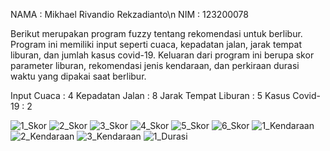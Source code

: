 NAMA  : Mikhael Rivandio Rekzadianto\n
NIM   : 123200078

Berikut merupakan program fuzzy tentang rekomendasi untuk berlibur. Program ini memiliki input seperti cuaca, kepadatan jalan, jarak tempat liburan, dan jumlah kasus covid-19. Keluaran dari program ini berupa skor parameter liburan, rekomendasi jenis kendaraan, dan perkiraan durasi waktu yang dipakai saat berlibur.

Input
Cuaca                 : 4
Kepadatan Jalan       : 8
Jarak Tempat Liburan  : 5
Kasus Covid-19        : 2

![1_Skor](https://user-images.githubusercontent.com/100062773/157017165-83915428-5567-4419-b04e-05650e1d3865.png)
![2_Skor](https://user-images.githubusercontent.com/100062773/157017218-4d785e9b-9088-4e84-a172-6c34521f4ad4.png)
![3_Skor](https://user-images.githubusercontent.com/100062773/157017233-c3208f4c-3a7d-4809-b950-e8639c04173c.png)
![4_Skor](https://user-images.githubusercontent.com/100062773/157017262-999db75d-4602-441b-877c-e1b3cc2f29d2.png)
![5_Skor](https://user-images.githubusercontent.com/100062773/157017302-a5698902-dd65-4ecd-9303-19df80a86706.png)
![6_Skor](https://user-images.githubusercontent.com/100062773/157017309-a4267739-09dd-46be-9ed2-5d741cbfc766.png)
![1_Kendaraan](https://user-images.githubusercontent.com/100062773/157017318-fda3809b-5cf6-4c66-9e31-cbccc485cdfa.png)
![2_Kendaraan](https://user-images.githubusercontent.com/100062773/157017327-79135b40-f7ab-4bbc-9805-82b880dcffbc.png)
![3_Kendaraan](https://user-images.githubusercontent.com/100062773/157017339-2dbb4133-a342-473b-a25f-f6aa83b1738b.png)
![1_Durasi](https://user-images.githubusercontent.com/100062773/157017350-28966459-5f59-4d9a-9be7-1f9729a44a1d.png)
